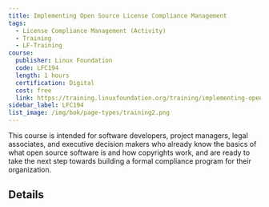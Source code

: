 ```yaml
--- 
title: Implementing Open Source License Compliance Management
tags:
  - License Compliance Management (Activity)
  - Training
  - LF-Training
course:
  publisher: Linux Foundation
  code: LFC194
  length: 1 hours
  certification: Digital
  cost: free
  link: https://training.linuxfoundation.org/training/implementing-open-source-license-compliance-management-lfc194/
sidebar_label: LFC194
list_image: /img/bok/page-types/training2.png
---
```


This course is intended for software developers, project managers, legal associates, and executive decision makers who already know the basics of what open source software is and how copyrights work, and are ready to take the next step towards building a formal compliance program for their organization.

## Details

<CourseDetails course={frontMatter.course}/>

